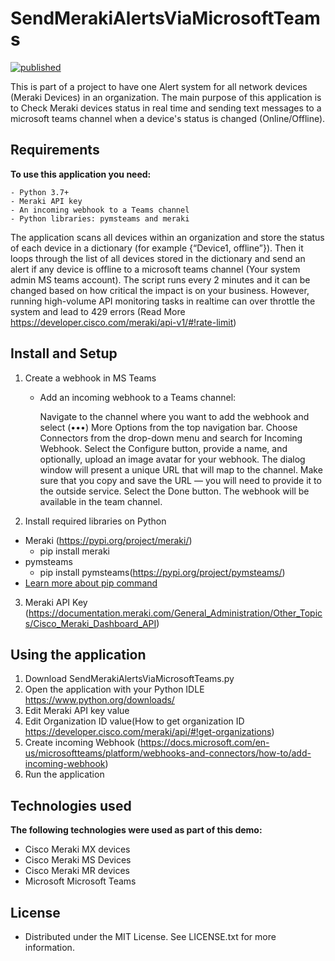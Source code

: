 # SendMerakiAlertsViaMicrosoftTeams
[![published](https://static.production.devnetcloud.com/codeexchange/assets/images/devnet-published.svg)](https://developer.cisco.com/codeexchange/github/repo/muthanasaleh/SendMerakiAlertsViaSkype)

This is part of a project to have one Alert system for all network devices (Meraki Devices) in an organization. The main purpose of this application is to Check Meraki devices status in real time and sending text messages to a microsoft teams channel when a device's status is changed (Online/Offline).

## Requirements
 **To use this application you need:**
 
    - Python 3.7+
    - Meraki API key
    - An incoming webhook to a Teams channel
    - Python libraries: pymsteams and meraki

The application scans all devices within an organization and store the status of each device in a dictionary (for example {“Device1, offline”}). Then it loops through the list of all devices stored in the dictionary and send an alert if any device is offline to a microsoft teams channel (Your system admin MS teams account). The script runs every 2 minutes and it can be changed based on how critical the impact is on your business. However, running high-volume API monitoring tasks in realtime can over throttle the system and lead to 429 errors (Read More https://developer.cisco.com/meraki/api-v1/#!rate-limit)

## Install and Setup
1. Create a webhook in MS Teams

   - Add an incoming webhook to a Teams channel:

     Navigate to the channel where you want to add the webhook and select (•••) More Options from the top navigation bar.
     Choose Connectors from the drop-down menu and search for Incoming Webhook.
     Select the Configure button, provide a name, and optionally, upload an image avatar for your webhook.
     The dialog window will present a unique URL that will map to the channel. Make sure that you copy and save the URL — you will need to provide it to the outside service.
     Select the Done button. The webhook will be available in the team channel.
        
2. Install required libraries on Python
  - Meraki (https://pypi.org/project/meraki/)
    - pip install meraki
  - pymsteams
    - pip install pymsteams(https://pypi.org/project/pymsteams/)
  - [Learn more about pip command](https://pip.pypa.io/en/stable/installation/)
  
3. Meraki API Key (https://documentation.meraki.com/General_Administration/Other_Topics/Cisco_Meraki_Dashboard_API)

## Using the application
  1. Download SendMerakiAlertsViaMicrosoftTeams.py
  2. Open the application with your Python IDLE https://www.python.org/downloads/
  3.	Edit Meraki API key value
  4.	Edit Organization ID value(How to get organization ID https://developer.cisco.com/meraki/api/#!get-organizations)
  5.	Create incoming Webhook (https://docs.microsoft.com/en-us/microsoftteams/platform/webhooks-and-connectors/how-to/add-incoming-webhook)
  6.	Run the application

## Technologies used
  **The following technologies were used as part of this demo:**

  -	Cisco Meraki MX devices
  -	Cisco Meraki MS Devices
  -	Cisco Meraki MR devices
  -	Microsoft Microsoft Teams

## License
- Distributed under the MIT License. See LICENSE.txt for more information.
